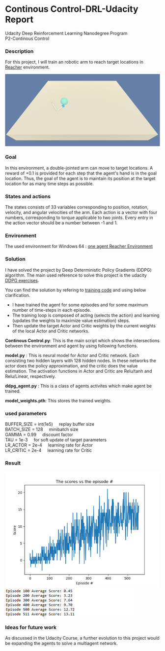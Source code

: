 # Continous Control-DRL-Udacity Report
Udacity Deep Reinforcement Learning Nanodegree Program<br/>
P2-Continous Control <br/>


### Description
For this project, I will train an robotic arm to reach target locations in [Reacher](https://github.com/Unity-Technologies/ml-agents/blob/master/docs/Learning-Environment-Examples.md#reacher) environment. 

<img src=https://github.com/HadisAB/Continous-Control---DRL---Udacity/blob/master/images/example_env.png />



### Goal
In this environment, a double-jointed arm can move to target locations. A reward of +0.1 is provided for each step that the agent's hand is in the goal location. Thus, the goal of the agent is to maintain its position at the target location for as many time steps as possible.


### States and actions
The states consists of 33 variables corresponding to position, rotation, velocity, and angular velocities of the arm. Each action is a vector with four numbers, corresponding to torque applicable to two joints. Every entry in the action vector should be a number between -1 and 1.

### Environment
The used environment for Windows 64 : [one agent Reacher Environment](https://s3-us-west-1.amazonaws.com/udacity-drlnd/P2/Reacher/one_agent/Reacher_Windows_x86_64.zip)<br/>


### Solution
I have solved the project by Deep Deterministic Policy Gradients (DDPG) algorithm. The main used reference to solve this project is the udacity [DDPG exercises](https://github.com/udacity/deep-reinforcement-learning/tree/master/ddpg-pendulum). <br/>


You can find the solution by refering to [training code](https://github.com/HadisAB/Navigation-DRL-Udacity/tree/master/Training%20code) and using below clarification. <br/>

* I have trained the agent for some episodes and for some maximum number of time-steps in each episode.
* The training loop is composed of acting (selects the action) and learning (updates the weights to maximize value estimation) steps. 
* Then update the target Actor and Critic weights by the current weights of the local Actor and Critic networks.


**Continous Control.py**: This is the main script which shows the intersections between the environment and agent by using following functions. <br/>

**model.py** : This is neural model for Actor and Critic network. Each consisting two hidden layers with 128 hidden nodes. In these networks the actor does the policy approximation, and the critic does the value estimation. The activation functions in Actor and Critic are Relu/tanh and Relu/Linear, respectively.


**ddpg_agent.py** : This is a class of agents activites which make agent be trained. <br/>


**model_weights.pth**: This stores the trained weights. 

### used parameters
BUFFER_SIZE = int(1e5)   &nbsp; &nbsp; replay buffer size<br/>
BATCH_SIZE = 128         &nbsp; &nbsp; minibatch size<br/>
GAMMA = 0.99            &nbsp; &nbsp; discount factor<br/>
TAU = 1e-3              &nbsp; &nbsp; for soft update of target parameters<br/>
LR_ACTOR = 2e-4         &nbsp; &nbsp; learning rate for Actor<br/>
LR_CRITIC = 2e-4        &nbsp; &nbsp; learning rate for Critic<br/>

### Result

<img src="https://github.com/HadisAB/Navigation-DRL-Udacity/blob/master/images/scores.png" />


<img src="https://github.com/HadisAB/Navigation-DRL-Udacity/blob/master/images/scoretrend.png" />


### Ideas for future work

As discussed in the Udacity Course, a further evolution to this project would be expanding the agents to solve a multiagent network.
